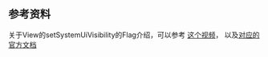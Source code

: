 ## 参考资料

关于View的setSystemUiVisibility的Flag介绍，可以参考  [这个视频](https://www.youtube.com/embed/cBi8fjv90E4?vq=hd1080)， 以及[对应的官方文档](https://developer.android.com/training/system-ui/index.html) 